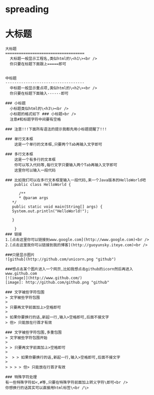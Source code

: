 # spreading
大标题
=

    大标题  
    ===================================  
      大标题一般显示工程名,类似html的\<h1\><br />  
      你只要在标题下面跟上=====即可  
      
        
    中标题  
    -----------------------------------  
      中标题一般显示重点项,类似html的\<h2\><br />  
      你只要在标题下面输入------即可  
        
    ### 小标题  
      小标题类似html的\<h3\><br />  
      小标题的格式如下 ### 小标题<br />  
      注意#和标题字符中间要有空格  
      
    ### 注意!!!下面所有语法的提示我都先用小标题提醒了!!!   
      
    ### 单行文本框  
        这是一个单行的文本框,只要两个Tab再输入文字即可  
              
    ### 多行文本框    
        这是一个有多行的文本框  
        你可以写入代码等,每行文字只要输入两个Tab再输入文字即可  
        这里你可以输入一段代码  
      
    ### 比如我们可以在多行文本框里输入一段代码,来一个Java版本的HelloWorld吧  
        public class HelloWorld {  
      
          /**  
          * @param args  
       */  
       public static void main(String[] args) {  
       System.out.println("HelloWorld!");  
      
       }  
      
        }  
    ### 链接  
    1.[点击这里你可以链接到www.google.com](http://www.google.com)<br />  
    2.[点击这里我你可以链接到我的博客](http://guoyunsky.iteye.com)<br />  
      
    ###只是显示图片  
    ![github](http://github.com/unicorn.png "github")  
      
    ###想点击某个图片进入一个网页,比如我想点击github的icorn然后再进入www.github.com  
    [![image]](http://www.github.com/)  
    [image]: http://github.com/github.png "github"  
      
    ### 文字被些字符包围  
    > 文字被些字符包围  
    >  
    > 只要再文字前面加上>空格即可  
    >  
    > 如果你要换行的话,新起一行,输入>空格即可,后面不接文字  
    > 但> 只能放在行首才有效  
      
    ### 文字被些字符包围,多重包围  
    > 文字被些字符包围开始  
    >  
    > > 只要再文字前面加上>空格即可  
    >  
    >  > > 如果你要换行的话,新起一行,输入>空格即可,后面不接文字  
    >  
    > > > > 但> 只能放在行首才有效  
      
    ### 特殊字符处理  
    有一些特殊字符如<,#等,只要在特殊字符前面加上转义字符\即可<br />  
    你想换行的话其实可以直接用html标签\<br /\>  
